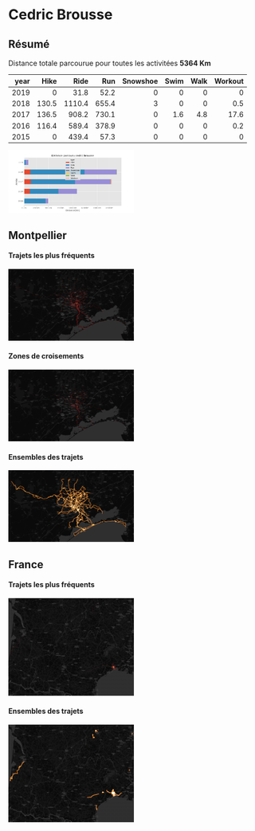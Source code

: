 # Cedric Brousse

## Résumé

Distance totale parcourue pour toutes les activitées **5364 Km**

|   year |   Hike |   Ride |   Run |   Snowshoe |   Swim |   Walk |   Workout |
|-------:|-------:|-------:|------:|-----------:|-------:|-------:|----------:|
|   2019 |    0   |   31.8 |  52.2 |          0 |    0   |    0   |       0   |
|   2018 |  130.5 | 1110.4 | 655.4 |          3 |    0   |    0   |       0.5 |
|   2017 |  136.5 |  908.2 | 730.1 |          0 |    1.6 |    4.8 |      17.6 |
|   2016 |  116.4 |  589.4 | 378.9 |          0 |    0   |    0   |       0.2 |
|   2015 |    0   |  439.4 |  57.3 |          0 |    0   |    0   |       0   |

<img src="summary_user.png" width="50%" >

## Montpellier

#### Trajets les plus fréquents

<img src="heatmap_user_montpellier.png" width="50%" >

#### Zones de croisements

<img src="heatmap_user_montpellier_carrefour.png" width="50%" >


#### Ensembles des trajets

<img src="heatmap_user_montpellier_all.png" width="50%" >


## France

#### Trajets les plus fréquents

<img src="heatmap_user_france.png" width="50%" >

#### Ensembles des trajets

<img src="heatmap_user_france_all.png" width="50%" >